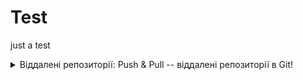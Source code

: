# Test
just a test

<details>
<summary>Віддалені репозиторії: Push & Pull -- віддалені репозиторії в Git!</summary>
<p>

![Push & Pull -- Git Remotes!](https://github.com/ValeriiZa/kottans-frontend/blob/019c55fde9ec9bbf306033b6d05c4e6ebc1a6fae/Screenshot%202022-08-03%20at%2023.03.15.png)

  </p>
</details>
